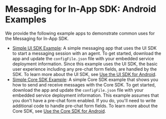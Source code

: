 # Messaging for In-App SDK: Android Examples

We provide the following example apps to demonstrate common uses for the Messaging for In-App SDK.

- [Simple UI SDK Example](./MessagingBasicExample/): A simple messaging app that uses the UI SDK to start a messaging session with an agent. To get started, download the app and update the `configFile.json` file with your embedded service deployment information. Since this example uses the UI SDK, the basic user experience including any pre-chat form fields, are handled by the SDK. To learn more about the UI SDK, see [Use the UI SDK for Android](https://developer.salesforce.com/docs/service/messaging-in-app/guide/android-ui-sdk.html).
- [Simple Core SDK Example](./MessagingCoreExample/): A simple Core SDK example that shows you how to send and receive messages with the Core SDK. To get started, download the app and update the `configFile.json` file with your embedded service deployment information. This example assumes that you don't have a pre-chat form enabled. If you do, you'll need to write additional code to handle pre-chat form fields. To learn more about the Core SDK, see [Use the Core SDK for Android](https://developer.salesforce.com/docs/service/messaging-in-app/guide/android-core-sdk.html).

